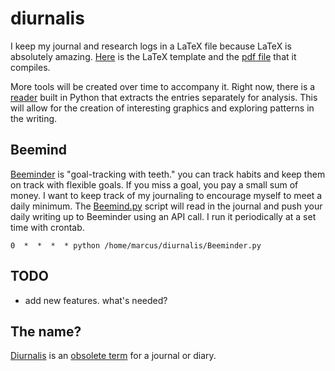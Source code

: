 # diurnalis
I keep my journal and research logs in a LaTeX file because LaTeX is absolutely amazing. [Here](journal.tex) is the LaTeX template and the [pdf file](journal.pdf) that it compiles.

More tools will be created over time to accompany it. Right now, there is a [reader](Reader.py) built in Python that extracts the entries separately for analysis. This will allow for the creation of interesting graphics and exploring patterns in the writing.

## Beemind
[Beeminder](https://www.beeminder.com/overview) is "goal-tracking with teeth." you can track habits and keep them on track with flexible goals. If you miss a goal, you pay a small sum of money. I want to keep track of my journaling to encourage myself to meet a daily minimum. The [Beemind.py](Beemind.py) script will read in the journal and push your daily writing up to Beeminder using an API call. I run it periodically at a set time with crontab.
```
0  *  *  *  * python /home/marcus/diurnalis/Beeminder.py
```

## TODO
- add new features. what's needed? 

## The name?
[Diurnalis](https://en.wiktionary.org/wiki/diurnalis) is an [obsolete term](http://www.yourdictionary.com/diurnalis) for a journal or diary. 
